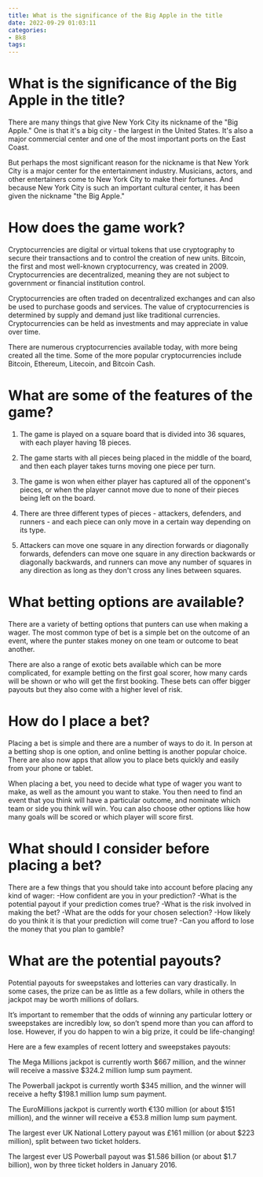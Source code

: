 ```yaml
---
title: What is the significance of the Big Apple in the title
date: 2022-09-29 01:03:11
categories:
- Bk8
tags:
---
```



#  What is the significance of the Big Apple in the title?

There are many things that give New York City its nickname of the "Big Apple." One is that it's a big city - the largest in the United States. It's also a major commercial center and one of the most important ports on the East Coast.

But perhaps the most significant reason for the nickname is that New York City is a major center for the entertainment industry. Musicians, actors, and other entertainers come to New York City to make their fortunes. And because New York City is such an important cultural center, it has been given the nickname "the Big Apple."

#  How does the game work? 

Cryptocurrencies are digital or virtual tokens that use cryptography to secure their transactions and to control the creation of new units. Bitcoin, the first and most well-known cryptocurrency, was created in 2009. Cryptocurrencies are decentralized, meaning they are not subject to government or financial institution control.

Cryptocurrencies are often traded on decentralized exchanges and can also be used to purchase goods and services. The value of cryptocurrencies is determined by supply and demand just like traditional currencies. Cryptocurrencies can be held as investments and may appreciate in value over time.

There are numerous cryptocurrencies available today, with more being created all the time. Some of the more popular cryptocurrencies include Bitcoin, Ethereum, Litecoin, and Bitcoin Cash.

#  What are some of the features of the game? 

1. The game is played on a square board that is divided into 36 squares, with each player having 18 pieces. 

2. The game starts with all pieces being placed in the middle of the board, and then each player takes turns moving one piece per turn. 

3. The game is won when either player has captured all of the opponent's pieces, or when the player cannot move due to none of their pieces being left on the board. 

4. There are three different types of pieces - attackers, defenders, and runners - and each piece can only move in a certain way depending on its type. 

5. Attackers can move one square in any direction forwards or diagonally forwards, defenders can move one square in any direction backwards or diagonally backwards, and runners can move any number of squares in any direction as long as they don't cross any lines between squares.

#  What betting options are available? 

There are a variety of betting options that punters can use when making a wager. The most common type of bet is a simple bet on the outcome of an event, where the punter stakes money on one team or outcome to beat another.

There are also a range of exotic bets available which can be more complicated, for example betting on the first goal scorer, how many cards will be shown or who will get the first booking. These bets can offer bigger payouts but they also come with a higher level of risk.

# How do I place a bet? 

Placing a bet is simple and there are a number of ways to do it. In person at a betting shop is one option, and online betting is another popular choice. There are also now apps that allow you to place bets quickly and easily from your phone or tablet.

When placing a bet, you need to decide what type of wager you want to make, as well as the amount you want to stake. You then need to find an event that you think will have a particular outcome, and nominate which team or side you think will win. You can also choose other options like how many goals will be scored or which player will score first.

# What should I consider before placing a bet? 

There are a few things that you should take into account before placing any kind of wager: 
-How confident are you in your prediction? -What is the potential payout if your prediction comes true? -What is the risk involved in making the bet? 
-What are the odds for your chosen selection? 
-How likely do you think it is that your prediction will come true? 
-Can you afford to lose the money that you plan to gamble?

#  What are the potential payouts?

Potential payouts for sweepstakes and lotteries can vary drastically. In some cases, the prize can be as little as a few dollars, while in others the jackpot may be worth millions of dollars.

It’s important to remember that the odds of winning any particular lottery or sweepstakes are incredibly low, so don’t spend more than you can afford to lose. However, if you do happen to win a big prize, it could be life-changing!

Here are a few examples of recent lottery and sweepstakes payouts:

The Mega Millions jackpot is currently worth $667 million, and the winner will receive a massive $324.2 million lump sum payment.

The Powerball jackpot is currently worth $345 million, and the winner will receive a hefty $198.1 million lump sum payment.

The EuroMillions jackpot is currently worth €130 million (or about $151 million), and the winner will receive a €53.8 million lump sum payment.

The largest ever UK National Lottery payout was £161 million (or about $223 million), split between two ticket holders.

The largest ever US Powerball payout was $1.586 billion (or about $1.7 billion), won by three ticket holders in January 2016.